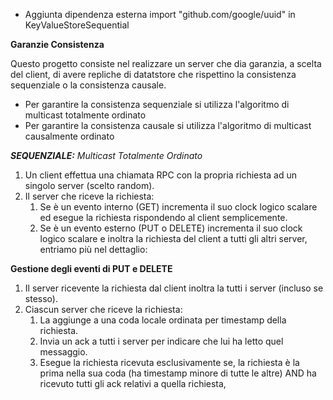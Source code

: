 - Aggiunta dipendenza esterna import "github.com/google/uuid" in KeyValueStoreSequential

**Garanzie Consistenza**

Questo progetto consiste nel realizzare un server che dia garanzia, a scelta del client, di avere repliche di datatstore che rispettino la consistenza sequenziale o la consistenza causale. 

- Per garantire la consistenza sequenziale si utilizza l'algoritmo di multicast totalmente ordinato
- Per garantire la consistenza causale si utilizza l'algoritmo di multicast causalmente ordinato

***SEQUENZIALE:***
*Multicast Totalmente Ordinato*

1. Un client effettua una chiamata RPC con la propria richiesta ad un singolo server (scelto random).
2. Il server che riceve la richiesta:
   1. Se è un evento interno (GET) incrementa il suo clock logico scalare ed esegue la richiesta rispondendo al client semplicemente. 
   2. Se è un evento esterno (PUT o DELETE) incrementa il suo clock logico scalare e inoltra la richiesta del client a tutti gli altri server, entriamo più nel dettaglio:

**Gestione degli eventi di PUT e DELETE**
1. Il server ricevente la richiesta dal client inoltra la tutti i server (incluso se stesso).
2. Ciascun server che riceve la richiesta:
   1. La aggiunge a una coda locale ordinata per timestamp della richiesta.
   2. Invia un ack a tutti i server per indicare che lui ha letto quel messaggio.
   3. Esegue la richiesta ricevuta esclusivamente se, la richiesta è la prima nella sua coda (ha timestamp minore di tutte le altre) AND ha ricevuto tutti gli ack relativi a quella richiesta,